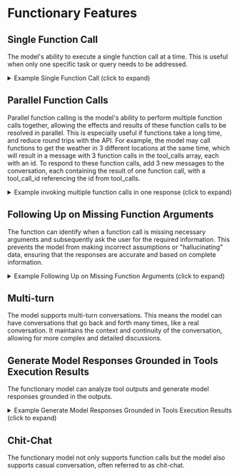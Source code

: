 # Functionary Features

## Single Function Call
The model's ability to execute a single function call at a time. This is useful when only one specific task or query needs to be addressed. 
<details>
  <summary>Example Single Function Call (click to expand)</summary>
  
```python
from openai import OpenAI

client = OpenAI(base_url="http://localhost:8000/v1", api_key="functionary")

client.chat.completions.create(
    model="meetkai/functionary-small-v2.2",
    messages=[{"role": "user",
            "content": "What is the weather for Istanbul?"}
    ],
    tools=[{
            "type": "function",
            "function": {
                "name": "get_current_weather",
                "description": "Get the current weather",
                "parameters": {
                    "type": "object",
                    "properties": {
                        "location": {
                            "type": "string",
                            "description": "The city and state, e.g. San Francisco, CA"
                        }
                    },
                    "required": ["location"]
                }
            }
        }],
    tool_choice="auto"
)
```
The output will look like this:

```python
ChatCompletionMessage(
    content=None,
    role='assistant',
    tool_calls=[ToolCall(
        arguments='{"location": "Istanbul, Turkey"}',
        name='get_current_weather'
    )],
    function_call=None,
    tool_call_id=None,
    name=None
)
```
</details>

## Parallel Function Calls
Parallel function calling is the model's ability to perform multiple function calls together, allowing the effects and results of these function calls to be resolved in parallel. This is especially useful if functions take a long time, and reduce round trips with the API. For example, the model may call functions to get the weather in 3 different locations at the same time, which will result in a message with 3 function calls in the tool_calls array, each with an id. To respond to these function calls, add 3 new messages to the conversation, each containing the result of one function call, with a tool_call_id referencing the id from tool_calls.

<details>
  <summary>Example invoking multiple function calls in one response (click to expand)</summary>
  
```python
from openai import OpenAI

client = OpenAI(base_url="http://localhost:8000/v1", api_key="functionary")

client.chat.completions.create(
    model="meetkai/functionary-small-v2.2",
    messages=[{"role": "user",
            "content": "What's the weather like in San Francisco, Tokyo, and Paris?"}
    ],
    tools=[{
            "type": "function",
            "function": {
                "name": "get_current_weather",
                "description": "Get the current weather",
                "parameters": {
                    "type": "object",
                    "properties": {
                        "location": {
                            "type": "string",
                            "description": "The city and state, e.g. San Francisco, CA"
                        }
                    },
                    "required": ["location"]
                }
            }
        }],
    tool_choice="auto"
)
```
  The output will look like this:
```python
  ChatCompletionMessage(
    content=None,
    role='assistant',
    tool_calls=[ToolCall(arguments='{"location": "San Francisco, CA"}', name='get_current_weather'),
    ToolCall(arguments='{"location": "Tokyo"}',name='get_current_weather'),
    ToolCall(arguments='{"location": "Paris"}',name='get_current_weather')],
    function_call=None,
    tool_call_id=None,
    name=None
)

```
</details>

## Following Up on Missing Function Arguments
The function can identify when a function call is missing necessary arguments and subsequently ask the user for the required information. This prevents the model from making incorrect assumptions or "hallucinating" data, ensuring that the responses are accurate and based on complete information.

<details>
  <summary>Example Following Up on Missing Function Arguments (click to expand)</summary>
  
```python
from openai import OpenAI

client = OpenAI(base_url="http://localhost:8000/v1", api_key="functionary")

client.chat.completions.create(
    model="meetkai/functionary-small-v2.2",
    messages=[{"role": "user",
            "content": "What's the weather now?"}
    ],
    tools=[{
            "type": "function",
            "function": {
                "name": "get_current_weather",
                "description": "Get the current weather",
                "parameters": {
                    "type": "object",
                    "properties": {
                        "location": {
                            "type": "string",
                            "description": "The city and state, e.g. San Francisco, CA"
                        }
                    },
                    "required": ["location"]
                }
            }
        }],
    tool_choice="auto"
)
```
  The output will look like this:
```python
  ChatCompletionMessage(
    content="To provide you with the current weather, I need to know the specific location you're interested in. Could you please provide me with the name of the city and state or country you want to check the weather for?",
    role='assistant',
    tool_calls=[],
    function_call=None,
    tool_call_id=None,
    name=None
)

```
</details>

## Multi-turn
The model supports multi-turn conversations. This means the model can have conversations that go back and forth many times, like a real conversation. It maintains the context and continuity of the conversation, allowing for more complex and detailed discussions. 


## Generate Model Responses Grounded in Tools Execution Results
The functionary model can analyze tool outputs and generate model responses grounded in the outputs.

<details>
  <summary>Example Generate Model Responses Grounded in Tools Execution Results (click to expand)</summary>

```python
from openai import OpenAI

client = OpenAI(base_url="http://localhost:8000/v1", api_key="functionary")

response = client.chat.completions.create(
    model="meetkai/functionary-small-v2.2",
    messages=[{"role": "user", "content": "Which city currently experiences worse weather conditions: Tokyo, Singapore, or Jakarta?"},
              {"role": "assistant", "content": None, "tool_calls": [{'type': 'function', "function": {"id": "call_x72mqmPz12m3dBEK7g80oYVv", "name": "get_current_weather", "arguments": '{"location": "Tokyo, Japan"}'}},
               {'type': "function", "function": {"id": "call_w5XBQqBXsKGp46Oq1EKsOIxg", "name": "get_current_weather", "arguments": '{"location": "Singapore"}'}},
               {'type': "function", "function": {"id": "call_gaisByIGJegajEfW4SGU8R8p", "name": "get_current_weather", "arguments": '{"location": "Jakarta"}'}}]},
              { "tool_call_id": "call_x72mqmPz12m3dBEK7g80oYVv","role": "tool", "name": "get_current_weather", "content": '{ "location": "Tokyo, Japan", "temperature": "15°C", "weather_condition": "Rainy", "humidity": "80%", "wind_speed": "10 km/h" }' },
              { "tool_call_id": "call_w5XBQqBXsKGp46Oq1EKsOIxg", "role": "tool", "name": "get_current_weather", "content": '{ "location": "Singapore", "temperature": "30°C", "weather_condition": "Sunny", "humidity": "70%", "wind_speed": "15 km/h" }' },
              { "tool_call_id": "call_gaisByIGJegajEfW4SGU8R8p", "role": "tool", "name": "get_current_weather", "content": '{ "location": "Jakarta", "temperature": "28°C", "weather_condition": "Cloudy", "humidity": "85%", "wind_speed": "5 km/h" }' }
    ],
    tools=[],
    tool_choice="auto"
)

```
The output will look like this:

```python
ChatCompletionMessage(
    content="Based on the current weather conditions:\n\n- Tokyo, Japan is experiencing rainy conditions with a temperature of 15°C, humidity of 80%, and a wind speed of 10 km/h.\n- Singapore is currently sunny with a temperature of 30°C, humidity of 70%, and a wind speed of 15 km/h.\n- Jakarta is cloudy with a temperature of 28°C, humidity of 85%, and a wind speed of 5 km/h.\n\nComparing these conditions, Tokyo seems to be experiencing the worse weather conditions, with rainy weather, a lower temperature, and a higher humidity compared to the other two cities. However, Jakarta has a higher wind speed, which can affect comfort levels, and Singapore is sunny and warm, which might be more pleasant for outdoor activities.",
    role='assistant',
    tool_calls=[],
    function_call=None,
    tool_call_id=None,
    name=None
)
```
  
</details>


## Chit-Chat
The functionary model not only supports function calls but the model also supports casual conversation, often referred to as chit-chat.
